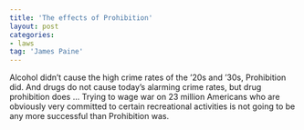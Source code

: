 ```yaml
---
title: 'The effects of Prohibition'
layout: post
categories:
- laws
tag: 'James Paine'
---
```


Alcohol didn’t cause the high crime rates of the ’20s and ’30s, Prohibition did. And drugs do not cause today’s alarming crime rates, but drug prohibition does ... Trying to wage war on 23 million Americans who are obviously very committed to certain recreational activities is not going to be any more successful than Prohibition was.